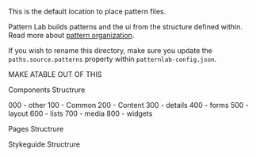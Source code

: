 This is the default location to place pattern files.

Pattern Lab builds patterns and the ui from the structure defined within. Read more about [pattern organization](http://patternlab.io/docs/pattern-organization.html).

If you wish to rename this directory, make sure you update the `paths.source.patterns` property within `patternlab-config.json`.


MAKE ATABLE OUT OF THIS

Components Structrure


000 - other
100 - Common
200 - Content
300 - details
400 - forms
500 - layout
600 - lists
700 - media
800 - widgets

Pages Structrure


Stykeguide Structrure
